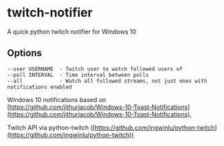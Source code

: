 # twitch-notifier
A quick python twitch notifier for Windows 10

## Options
    --user USERNAME  - Twitch user to watch followed users of
    --poll INTERVAL  - Time interval between polls
    --all            - Watch all followed streams, not just ones with notifications enabled


Windows 10 notifications based on [https://github.com/jithurjacob/Windows-10-Toast-Notifications](https://github.com/jithurjacob/Windows-10-Toast-Notifications),

Twitch API via python-twitch ([https://github.com/ingwinlu/python-twitch](https://github.com/ingwinlu/python-twitch))